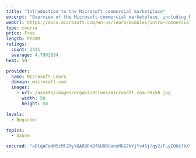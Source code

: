 ```yaml
---
title: "Introduction to the Microsoft commercial marketplace"
excerpt: "Overview of the Microsoft commercial marketplace, including Microsoft AppSource, Azure Marketplace, offer types, and Marketplace Rewards"
webUrl: https://docs.microsoft.com/en-us/learn/modules/intro-commercial-marketplace/
type: course
price: Free
length: PT30M
ratings:
  count: 1421
  average: 4.7902884
heat: 50

provider:
  name: Microsoft Learn
  domain: microsoft.com
  images:
    - url: /assets/images/organizations/microsoft.com-50x50.jpg
      width: 50
      height: 50

levels:
  - Beginner

topics:
  - Azure

secured: "xDlqAFq4M5cMlZMyYQARQRnBfGUO0UanoMkG7kYjYv45j/qy2/FLyIQHc7bXYUxDEZuMZB64sFPw3C11aLHLA1euJ/0aNj1UbS5vrsO9jf0wY9SkurbrVlMxQeqZq88+DGoGe9qCKot3wqclZDSqQ4GXwzDeq4hAUh5EnClEx4N/KNqcyybBVoMTVRQuyhlw9mU2m7EZiEdm8o4e6gl0MIeYm33sHJNQIaKeXsYQi4rsMO16ZTElDT/pXGoj3V7cOR2FAmuu88DtpOwuISkxUWUYkHFS+3QHCG4mSRAwuHFYOc0W4k93sW2c1cjmtBCyBwKR+9QHDyNHsW9M991UVLsoS8GAYVOubkk0iX0d2S0M4Yjezwpckikd7YkwcoJoGgMYYb73+YVmZ1G0uEtXAgfUTSaISCaGtb11JY5ovsE=;YWrOdxpGxfiOypZv0a0Hhg=="
---
```



